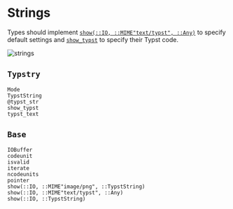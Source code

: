 
# Strings

Types should implement [`show(::IO, ::MIME"text/typst", ::Any)`](@ref) to
specify default settings and [`show_typst`](@ref) to specify their Typst code.

![strings](../assets/strings.png)

## `Typstry`

```@docs
Mode
TypstString
@typst_str
show_typst
typst_text
```

## `Base`

```@docs
IOBuffer
codeunit
isvalid
iterate
ncodeunits
pointer
show(::IO, ::MIME"image/png", ::TypstString)
show(::IO, ::MIME"text/typst", ::Any)
show(::IO, ::TypstString)
```

